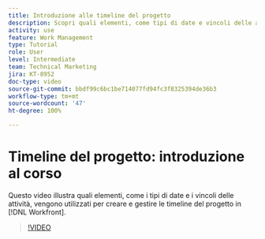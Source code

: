 ```yaml
---
title: Introduzione alle timeline del progetto
description: Scopri quali elementi, come tipi di date e vincoli delle attività, vengono utilizzati per creare e gestire le timeline del progetto in  [!DNL  Workfront].
activity: use
feature: Work Management
type: Tutorial
role: User
level: Intermediate
team: Technical Marketing
jira: KT-8952
doc-type: video
source-git-commit: bbdf99c6bc1be714077fd94fc3f8325394de36b3
workflow-type: tm+mt
source-wordcount: '47'
ht-degree: 100%

---
```


# Timeline del progetto: introduzione al corso

Questo video illustra quali elementi, come i tipi di date e i vincoli delle attività, vengono utilizzati per creare e gestire le timeline del progetto in [!DNL  Workfront].

>[!VIDEO](https://video.tv.adobe.com/v/335212/?quality=12&learn=on&enablevpops=1)
